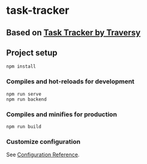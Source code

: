 # task-tracker

## Based on [Task Tracker by Traversy](https://github.com/bradtraversy/vue-crash-2021)

## Project setup

```
npm install
```

### Compiles and hot-reloads for development

```
npm run serve
npm run backend
```

### Compiles and minifies for production

```
npm run build
```

### Customize configuration

See [Configuration Reference](https://cli.vuejs.org/config/).

